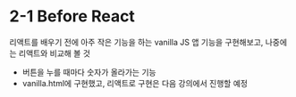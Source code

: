 # 2-1 Before React

리액트를 배우기 전에 아주 작은 기능을 하는 vanilla JS 앱 기능을 구현해보고, 나중에는 리액트와 비교해 볼 것

- 버튼을 누를 때마다 숫자가 올라가는 기능
- vanilla.html에 구현했고, 리액트로 구현은 다음 강의에서 진행할 예정
